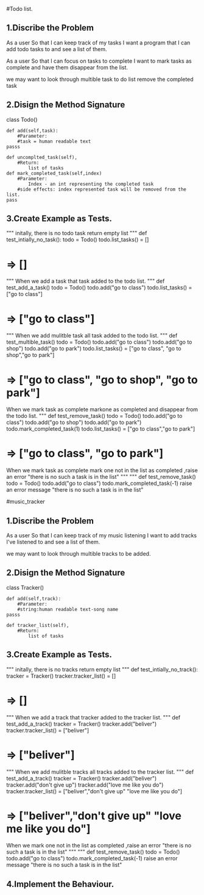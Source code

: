 #Todo list.

## 1.Discribe the Problem

As a user
So that I can keep track of my tasks
I want a program that I can add todo tasks to and see a list of them.

As a user
So that I can focus on tasks to complete
I want to mark tasks as complete and have them disappear from the list. 

we may want to look through multible task to do list
remove the completed task

## 2.Disign the Method Signature

class Todo()
   
    def add(self,task):
        #Parameter:
        #task = human readable text
    passs
 
    def uncomplted_task(self),
        #Return:
            list of tasks
    def mark_completed_task(self,index)
        #Parameter:
            Index - an int representing the completed task
        #side effects: index represented task will be removed from the list. 
    pass



## 3.Create Example as Tests. 

"""
initally, there is no todo task
return empty list 
"""
def test_intially_no_task():
todo = Todo()
todo.list_tasks() = []

# => []

"""
When we add a task 
that task added to the todo list. 
"""
def test_add_a_task()
todo = Todo()
todo.add("go to class")
todo.list_tasks() = ["go to class"]

# => ["go to class"]

"""
When we add mulitble task 
all task added to the todo list. 
"""
def test_multible_task()
todo = Todo()
todo.add("go to class")
todo.add("go to shop")
todo.add("go to park")
todo.list_tasks() = ["go to class", "go to shop","go to park"]

# => ["go to class", "go to shop", "go to park"]

When we mark task as complete
markone as completed and disappear from the todo list. 
"""
def test_remove_task()
todo = Todo()
todo.add("go to class")
todo.add("go to shop")
todo.add("go to park")
todo.mark_completed_task(1)
todo.list_tasks() = ["go to class","go to park"]

# => ["go to class", "go to park"]

When we mark task as complete
mark one not in the list as completed ,raise an error "there is no such a task is in the list" 
"""
"""
def test_remove_task()
todo = Todo()
todo.add("go to class")
todo.mark_completed_task(-1)
raise an error message "there is no such a task is in the list" 




#music_tracker

## 1.Discribe the Problem

As a user
So that I can keep track of my music listening
I want to add tracks I've listened to and see a list of them.

we may want to look through multible tracks to be added. 

## 2.Disign the Method Signature

class Tracker()
   
    def add(self,track):
        #Parameter:
        #string:human readable text-song name
    passs
 
    def tracker_list(self),
        #Return:
            list of tasks



## 3.Create Example as Tests. 

"""
initally, there is no tracks
return empty list 
"""
def test_intially_no_track():
tracker = Tracker()
tracker.tracker_list() = []

# => []

"""
When we add a track
that tracker added to the tracker list. 
"""
def test_add_a_track()
tracker = Tracker()
tracker.add("beliver")
tracker.tracker_list() = ["beliver"]

# => ["beliver"]

"""
When we add mulitble tracks 
all tracks added to the tracker list. 
"""
def test_add_a_track()
tracker = Tracker()
tracker.add("beliver")
tracker.add("don't give up")
tracker.add("love me like you do")
tracker.tracker_list() = ["beliver","don't give up" "love me like you do"]

# => ["beliver","don't give up" "love me like you do"]

 

When we 
mark one not in the list as completed ,raise an error "there is no such a task is in the list" 
"""
"""
def test_remove_task()
todo = Todo()
todo.add("go to class")
todo.mark_completed_task(-1)
raise an error message "there is no such a task is in the list" 


## 4.Implement the Behaviour. 